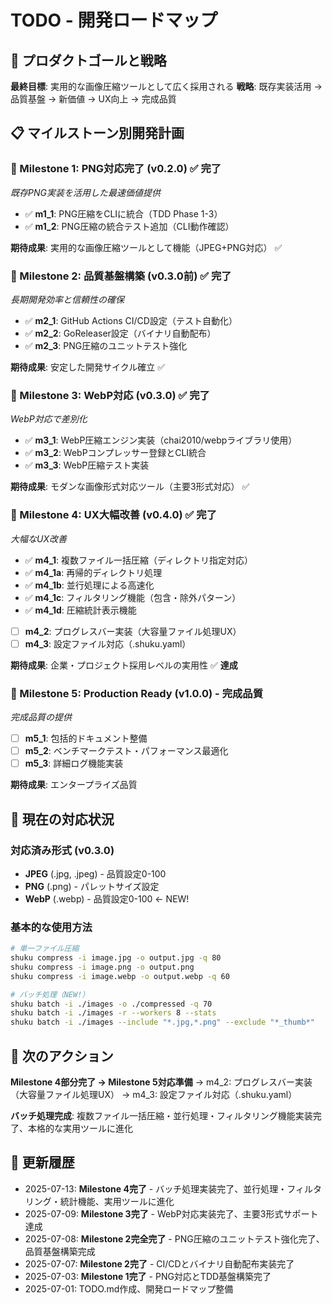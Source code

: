 # TODO - 開発ロードマップ

## 🎯 プロダクトゴールと戦略

**最終目標**: 実用的な画像圧縮ツールとして広く採用される
**戦略**: 既存実装活用 → 品質基盤 → 新価値 → UX向上 → 完成品質

## 📋 マイルストーン別開発計画

### 🎯 Milestone 1: PNG対応完了 (v0.2.0) ✅ **完了**
*既存PNG実装を活用した最速価値提供*

- ✅ **m1_1**: PNG圧縮をCLIに統合（TDD Phase 1-3）
- ✅ **m1_2**: PNG圧縮の統合テスト追加（CLI動作確認）

**期待成果**: 実用的な画像圧縮ツールとして機能（JPEG+PNG対応） ✅

### 🎯 Milestone 2: 品質基盤構築 (v0.3.0前) ✅ **完了**
*長期開発効率と信頼性の確保*

- ✅ **m2_1**: GitHub Actions CI/CD設定（テスト自動化）
- ✅ **m2_2**: GoReleaser設定（バイナリ自動配布）
- ✅ **m2_3**: PNG圧縮のユニットテスト強化

**期待成果**: 安定した開発サイクル確立 ✅

### 🎯 Milestone 3: WebP対応 (v0.3.0) ✅ **完了**
*WebP対応で差別化*

- ✅ **m3_1**: WebP圧縮エンジン実装（chai2010/webpライブラリ使用）
- ✅ **m3_2**: WebPコンプレッサー登録とCLI統合
- ✅ **m3_3**: WebP圧縮テスト実装

**期待成果**: モダンな画像形式対応ツール（主要3形式対応） ✅

### 🎯 Milestone 4: UX大幅改善 (v0.4.0) ✅ **完了**
*大幅なUX改善*

- ✅ **m4_1**: 複数ファイル一括圧縮（ディレクトリ指定対応）
- ✅ **m4_1a**: 再帰的ディレクトリ処理
- ✅ **m4_1b**: 並行処理による高速化
- ✅ **m4_1c**: フィルタリング機能（包含・除外パターン）
- ✅ **m4_1d**: 圧縮統計表示機能
- [ ] **m4_2**: プログレスバー実装（大容量ファイル処理UX）
- [ ] **m4_3**: 設定ファイル対応（.shuku.yaml）

**期待成果**: 企業・プロジェクト採用レベルの実用性 ✅ **達成**

### 🎯 Milestone 5: Production Ready (v1.0.0) - 完成品質
*完成品質の提供*

- [ ] **m5_1**: 包括的ドキュメント整備
- [ ] **m5_2**: ベンチマークテスト・パフォーマンス最適化
- [ ] **m5_3**: 詳細ログ機能実装

**期待成果**: エンタープライズ品質

## 🎯 現在の対応状況

### 対応済み形式 (v0.3.0)
- **JPEG** (.jpg, .jpeg) - 品質設定0-100
- **PNG** (.png) - パレットサイズ設定
- **WebP** (.webp) - 品質設定0-100 ← NEW!

### 基本的な使用方法
```bash
# 単一ファイル圧縮
shuku compress -i image.jpg -o output.jpg -q 80
shuku compress -i image.png -o output.png
shuku compress -i image.webp -o output.webp -q 60

# バッチ処理（NEW!）
shuku batch -i ./images -o ./compressed -q 70
shuku batch -i ./images -r --workers 8 --stats
shuku batch -i ./images --include "*.jpg,*.png" --exclude "*_thumb*"
```

## 🚀 次のアクション

**Milestone 4部分完了 → Milestone 5対応準備**
→ m4_2: プログレスバー実装（大容量ファイル処理UX）
→ m4_3: 設定ファイル対応（.shuku.yaml）

**バッチ処理完成**: 複数ファイル一括圧縮・並行処理・フィルタリング機能実装完了、本格的な実用ツールに進化

## 📅 更新履歴

- 2025-07-13: **Milestone 4完了** - バッチ処理実装完了、並行処理・フィルタリング・統計機能、実用ツールに進化
- 2025-07-09: **Milestone 3完了** - WebP対応実装完了、主要3形式サポート達成
- 2025-07-08: **Milestone 2完全完了** - PNG圧縮のユニットテスト強化完了、品質基盤構築完成
- 2025-07-07: **Milestone 2完了** - CI/CDとバイナリ自動配布実装完了
- 2025-07-03: **Milestone 1完了** - PNG対応とTDD基盤構築完了
- 2025-07-01: TODO.md作成、開発ロードマップ整備
